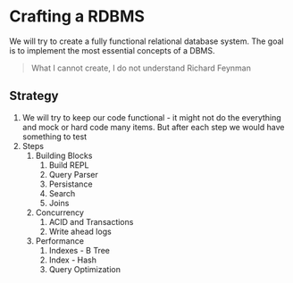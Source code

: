 # Crafting a RDBMS

We will try to create a fully functional relational database system. The goal is to implement the most essential concepts of a DBMS.

> What I cannot create, I do not understand
> Richard Feynman

## Strategy

1. We will try to keep our code functional - it might not do the everything and mock or hard code many items. But after each step we would have something to test
2. Steps
   1. Building Blocks
      1. Build REPL
      2. Query Parser
      3. Persistance
      4. Search
      5. Joins
   2. Concurrency
      1. ACID and Transactions
      2. Write ahead logs
   3. Performance
      1. Indexes - B Tree
      2. Index - Hash
      3. Query Optimization
